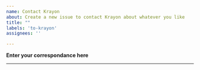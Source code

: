 ```yaml
---
name: Contact Krayon
about: Create a new issue to contact Krayon about whatever you like
title: ""
labels: 'to-krayon'
assignees: ''

---
```


**Enter your correspondance here**



----
[//]: # ( vim: set ts=4 sw=4 et cindent tw=80 ai si syn=markdown ft=markdown: )

